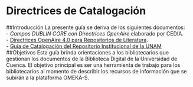 # Directrices de Catalogación

##Introducción
La presente guía se deriva de los siguientes documentos:  
    - *Campos DUBLIN CORE con Directrices OpenAire* elaborado por CEDIA.   
    - [Directrices OpenAire 4.0 para Repositorios de Literatura](https://guiasopenaire4.readthedocs.io/es/latest/).  
    - [Guía de Catalogación del Repositorio Institucional de la UNAM](https://www.google.com/url?sa=t&rct=j&q=&esrc=s&source=web&cd=&ved=2ahUKEwjkwqKOndTxAhUjU98KHRQuCAoQFjAAegQIBRAD&url=https%3A%2F%2Fdgru.unam.mx%2Fwp-content%2Fuploads%2F2020%2F06%2FD_GU_DGRU_SRU_002_20200529_Guia_Catalogacion_RIUNAM.pdf&usg=AOvVaw2Wp9y3H-zbIIFn5mrzhGJy)
##Objetivos
Esta guía brinda orientaciones a los bibliotecarios que gestionan los documentos de la Biblioteca Digital de la Universidad de Cuenca. El objetivo principal es ser una herramienta de trabajo para los bibliotecarios al momento de describir los recursos de información que se subirán a la plataforma OMEKA-S.

